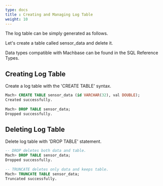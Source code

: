 ```yaml
---
type: docs
title : Creating and Managing Log Table
weight: 10
---
```


The log table can be simply generated as follows.

Let's create a table called sensor_data and delete it.

Data types compatible with Machbase can be found in the SQL Reference Types.


## Creating Log Table

Create a log table with the 'CREATE TABLE' syntax.

```sql
Mach> CREATE TABLE sensor_data (id VARCHAR(32), val DOUBLE);
Created successfully.
 
Mach> DROP TABLE sensor_data;
Dropped successfully.
```


## Deleting Log Table

Delete log table with 'DROP TABLE' statement.

```sql
-- DROP deletes both data and table.
Mach> DROP TABLE sensor_data;
Dropped successfully.
 
-- TRUNCATE deletes only data and keeps table.
Mach> TRUNCATE TABLE sensor_data;
Truncated successfully.
```
